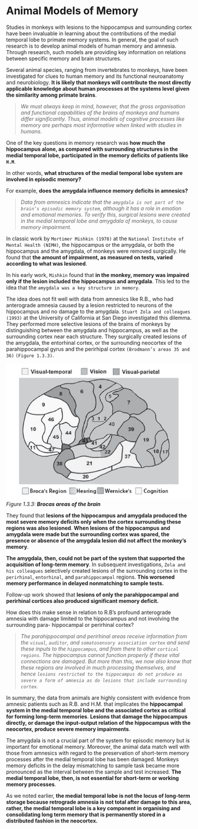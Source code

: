 # Animal Models of Memory
Studies in monkeys with lesions to the hippocampus and surrounding cortex have been invaluable in learning about the contributions of the medial
temporal lobe to primate memory systems. In general, the goal of such research is to develop animal models of human memory and amnesia.
Through research, such models are providing key information on relations between specific memory and brain structures.

Several animal species, ranging from invertebrates to monkeys, have been investigated for clues to human memory and its functional neuroanatomy
and neurobiology. **It is likely that monkeys will contribute the most directly applicable knowledge about human processes at the systems level
given the similarity among primate brains**.

> *We must always keep in mind, however, that the gross organisation and functional capabilities of the brains of monkeys and humans differ
> significantly. Thus, animal models of cognitive processes like memory are perhaps most informative when linked with studies in humans.*

One of the key questions in memory research was **how much the hippocampus alone, as compared with surrounding structures in the medial temporal lobe,
participated in the memory deficits of patients like `H.M`**.

In other words, **what structures of the medial temporal lobe system are involved in episodic memory?**

For example, **does the amygdala influence memory deficits in amnesics?**

> *Data from amnesics indicate that the `amygdala is not part of the brain’s episodic memory system`, although it has a role in emotion
> and emotional memories. To verify this, surgical lesions were created in the medial temporal lobe and amygdala of monkeys, to cause memory
> impairment.*

In classic work by `Mortimer Mishkin (1978)` at the `National Institute of Mental Health (NIMH)`, the hippocampus or the amygdala,
or both the hippocampus and the amygdala, of monkeys were removed surgically. He found that **the amount of impairment, as measured on tests,
varied according to what was lesioned**.

In his early work, `Mishkin` found that **in the monkey, memory was impaired only if the lesion included the hippocampus and amygdala**.
This led to the idea that the `amygdala was a key structure in memory`.

The idea does not fit well with data from amnesics like R.B., who had anterograde amnesia caused by a lesion restricted to neurons of the
hippocampus and no damage to the amygdala. `Stuart Zola and colleagues (1993)` at the University of California at San Diego investigated this
dilemma. They performed more selective lesions of the brains of monkeys by distinguishing between the amygdala and hippocampus, as well as
the surrounding cortex near each structure. They surgically created lesions of the amygdala, the entorhinal cortex, or the surrounding neocortex
of the parahippocampal gyrus and the perirhipal cortex `(Brodmann’s areas 35 and 36)` `(Figure 1.3.3)`.

![figure 1.3.3: Brocas areas of the brain](Brocas-areas-of-the-brain-figure-1-3-3.png)
*Figure 1.3.3: **Brocas areas of the brain***

They found that **lesions of the hippocampus and amygdala produced the most severe memory deficits only when the cortex surrounding these
regions was also lesioned**. **When lesions of the hippocampus and amygdala were made but the surrounding cortex was spared, the presence
or absence of the amygdala lesion did not affect the monkey’s memory**.

**The amygdala, then, could not be part of the system that supported the acquisition of long-term memory**. In subsequent investigations,
`Zola and his colleagues` selectively created lesions of the surrounding cortex in the `perirhinal`, `entorhinal`, and `parahippocampal` regions.
**This worsened memory performance in delayed nonmatching to sample tests.**

Follow-up work showed that **lesions of only the parahippocampal and perirhinal cortices also produced significant memory deficit.**

How does this make sense in relation to R.B’s profound anterograde amnesia with damage limited to the hippocampus and not involving the
surrounding para- hippocampal or perirhinal cortex?

> *The parahippocampal and perirhinal areas receive information from the `visual`, `auditor`, and `somatosensory association cortex` and send
> these inputs to the `hippocampus`, and from there to other `cortical regions`. The hippocampus cannot function properly if these vital
> connections are damaged. But more than this, we now also know that these regions are involved in much processing themselves, and hence
> `lesions restricted to the hippocampus do not produce as severe a form of amnesia as do lesions that include surrounding cortex`.*

In summary, the data from animals are highly consistent with evidence from amnesic patients such as R.B. and H.M. that implicates the
**hippocampal system in the medial temporal lobe and the associated cortex as critical for forming long-term memories**. **Lesions that damage
the hippocampus directly, or damage the input-output relation of the hippocampus with the neocortex, produce severe memory impairments**.

The amygdala is not a crucial part of the system for episodic memory but is important for emotional memory. Moreover, the animal data match
well with those from amnesics with regard to the preservation of short-term memory processes after the medial temporal lobe has been damaged.
Monkeys memory deficits in the delay mismatching to sample task became more pronounced as the interval between the sample and test increased.
**The medial temporal lobe, then, is not essential for short-term or working memory processes**.

As we noted earlier, **the medial temporal lobe is not the locus of long-term storage because retrograde amnesia is not total after damage
to this area, rather, the medial temporal lobe is a key component in organising and consolidating long term memory that is permanently stored
in a distributed fashion in the neocortex.**
